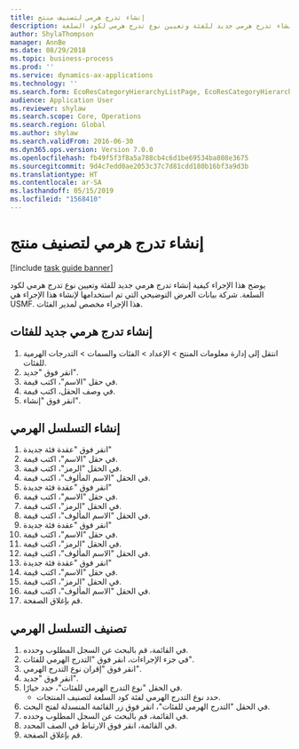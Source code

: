 ```yaml
---
title: إنشاء تدرج هرمي لتصنيف منتج
description: يوضح هذا الإجراء كيفية إنشاء تدرج هرمي جديد للفئة وتعيين نوع تدرج هرمي لكود السلعة.
author: ShylaThompson
manager: AnnBe
ms.date: 08/29/2018
ms.topic: business-process
ms.prod: ''
ms.service: dynamics-ax-applications
ms.technology: ''
ms.search.form: EcoResCategoryHierarchyListPage, EcoResCategoryHierarchyCreate, EcoResCategory, EcoResCategoryHierarchyRole
audience: Application User
ms.reviewer: shylaw
ms.search.scope: Core, Operations
ms.search.region: Global
ms.author: shylaw
ms.search.validFrom: 2016-06-30
ms.dyn365.ops.version: Version 7.0.0
ms.openlocfilehash: fb49f5f3f8a5a788cb4c6d1be69534ba808e3675
ms.sourcegitcommit: 9d4c7edd0ae2053c37c7d81cdd180b16bf3a9d3b
ms.translationtype: HT
ms.contentlocale: ar-SA
ms.lasthandoff: 05/15/2019
ms.locfileid: "1568410"
---
```

# <a name="create-a-hierarchy-of-product-classification"></a>إنشاء تدرج هرمي لتصنيف منتج

[!include [task guide banner](../../includes/task-guide-banner.md)]

يوضح هذا الإجراء كيفية إنشاء تدرج هرمي جديد للفئة وتعيين نوع تدرج هرمي لكود السلعة. شركة بيانات العرض التوضيحي التي تم استخدامها لإنشاء هذا الإجراء هي USMF. هذا الإجراء مخصص لمدير الفئات.


## <a name="create-the-new-category-hierarchy"></a>إنشاء تدرج هرمي جديد للفئات
1. انتقل إلى إدارة معلومات المنتج > الإعداد > الفئات والسمات > التدرجات الهرمية للفئات.
2. انقر فوق "جديد".
3. في حقل "الاسم"، اكتب قيمة.
4. في وصف الحقل، اكتب قيمة.
5. انقر فوق "إنشاء".

## <a name="build-the-hierarchy"></a>إنشاء التسلسل الهرمي
1. انقر فوق "عقدة فئة جديدة"
2. في حقل "الاسم"، اكتب قيمة.
3. في الحقل "الرمز"، اكتب قيمة.
4. في الحقل "الاسم المألوف"، اكتب قيمة.
5. انقر فوق "عقدة فئة جديدة"
6. في حقل "الاسم"، اكتب قيمة.
7. في الحقل "الرمز"، اكتب قيمة.
8. في الحقل "الاسم المألوف"، اكتب قيمة.
9. انقر فوق "عقدة فئة جديدة"
10. في حقل "الاسم"، اكتب قيمة.
11. في الحقل "الرمز"، اكتب قيمة.
12. في الحقل "الاسم المألوف"، اكتب قيمة.
13. انقر فوق "عقدة فئة جديدة"
14. في حقل "الاسم"، اكتب قيمة.
15. في الحقل "الرمز"، اكتب قيمة.
16. في الحقل "الاسم المألوف"، اكتب قيمة.
17. قم بإغلاق الصفحة.

## <a name="classify-the-hierarchy"></a>تصنيف التسلسل الهرمي
1. في القائمة، قم بالبحث عن السجل المطلوب وحدده.
2. في جزء الإجراءات، انقر فوق "التدرج الهرمي للفئات".
3. انقر فوق "إقران نوع التدرج الهرمي".
4. انقر فوق "جديد".
5. في الحقل "نوع التدرج الهرمي للفئات"، حدد خيارًا.
    * حدد نوع التدرج الهرمي لفئة كود السلعة لتصنيف المنتجات.  
6. في الحقل "التدرج الهرمي للفئات"، انقر فوق زر القائمة المنسدلة لفتح البحث.
7. في القائمة، قم بالبحث عن السجل المطلوب وحدده.
8. في القائمة، انقر فوق الارتباط في الصف المحدد.
9. قم بإغلاق الصفحة.

